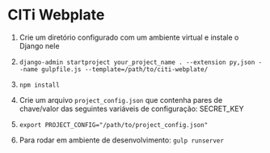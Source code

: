 # CITi Webplate

1. Crie um diretório configurado com um ambiente virtual e instale o Django nele

2. `django-admin startproject your_project_name . --extension py,json --name gulpfile.js --template=/path/to/citi-webplate/`

3. `npm install`

4. Crie um arquivo `project_config.json` que contenha pares de chave/valor das seguintes variáveis de configuração: SECRET_KEY

5. `export PROJECT_CONFIG="/path/to/project_config.json"`

6. Para rodar em ambiente de desenvolvimento: `gulp runserver`
